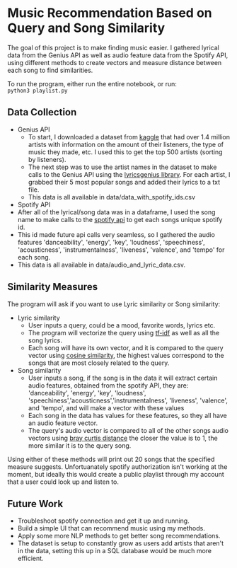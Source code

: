 # Music Recommendation Based on Query and Song Similarity
The goal of this project is to make finding music easier. I gathered lyrical data from the Genius API as well as audio feature data from the Spotify API, using different methods to create vectors and measure distance between each song to find similarities.
  
To run the program, either run the entire notebook, or run:  
`python3 playlist.py`  

## Data Collection
- Genius API
  -  To start, I downloaded a dataset from [kaggle](https://www.kaggle.com/datasets/pieca111/music-artists-popularity) that had over 1.4 million artists with information on the amount of their listeners, the type of music they made, etc. I used this to get the top 500 artists (sorting by listeners).
  -  The next step was to use the artist names in the dataset to make calls to the Genius API using the [lyricsgenius library](https://lyricsgenius.readthedocs.io/en/master/). For each artist, I grabbed their 5 most popular songs and added their lyrics to a txt file.
  -  This data is all available in data/data_with_spotify_ids.csv
 - Spotify API
  - After all of the lyrical/song data was in a dataframe, I used the song name to make calls to the [spotify api](https://spotipy.readthedocs.io/en/master/) to get each songs unique spotify id.
  - This id made future api calls very seamless, so I gathered the audio features 'danceability', 'energy', 'key', 'loudness', 'speechiness', 'acousticness', 'instrumentalness', 'liveness', 'valence', and 'tempo' for each song.
  - This data is all available in data/audio_and_lyric_data.csv.
  
## Similarity Measures
The program will ask if you want to use Lyric similarity or Song similarity:
- Lyric similarity  
  -  User inputs a query, could be a mood, favorite words, lyrics etc.
  -  The program will vectorize the query using [tf-idf](https://en.wikipedia.org/wiki/Tf%E2%80%93idf) as well as all the song lyrics.
  -  Each song will have its own vector, and it is compared to the query vector using [cosine similarity](https://en.wikipedia.org/wiki/Cosine_similarity), the highest values correspond to the songs that are most closely related to the query.
- Song similarity
  - User inputs a song, if the song is in the data it will extract certain audio features, obtained from the spotify API, they are: 'danceability', 'energy', 'key', 'loudness', 'speechiness','acousticness','instrumentalness', 'liveness', 'valence', and 'tempo', and will make a vector with these values
  - Each song in the data has values for these features, so they all have an audio feature vector.
  - The query's audio vector is compared to all of the other songs audio vectors using [bray curtis distance](https://docs.scipy.org/doc/scipy/reference/generated/scipy.spatial.distance.braycurtis.html) the closer the value is to 1, the more similar it is to the query song.

Using either of these methods will print out 20 songs that the specified measure suggests. Unfortuanately spotify authorization isn't working at the moment, but ideally this would create a public playlist through my account that a user could look up and listen to.

## Future Work  
- Troubleshoot spotify connection and get it up and running.
- Build a simple UI that can recommend music using my methods.
- Apply some more NLP methods to get better song recommendations.
- The dataset is setup to constantly grow as users add artists that aren't in the data, setting this up in a SQL database would be much more efficient.
  
